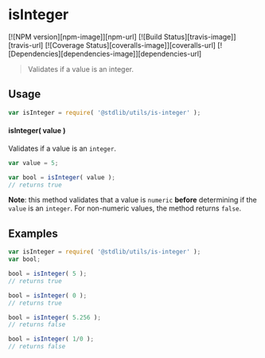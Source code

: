 isInteger
===
[![NPM version][npm-image]][npm-url] [![Build Status][travis-image]][travis-url] [![Coverage Status][coveralls-image]][coveralls-url] [![Dependencies][dependencies-image]][dependencies-url]

> Validates if a value is an integer.

<!-- <usage> -->
## Usage

``` javascript
var isInteger = require( '@stdlib/utils/is-integer' );
```


#### isInteger( value )

Validates if a value is an `integer`.

``` javascript
var value = 5;

var bool = isInteger( value );
// returns true
```
<!-- </usage> -->

<!-- <notes> -->
__Note__: this method validates that a value is `numeric` __before__ determining if the `value` is an `integer`. For non-numeric values, the method returns `false`.
<!-- </notes> -->

<!-- <examples> -->
## Examples

``` javascript
var isInteger = require( '@stdlib/utils/is-integer' );
var bool;

bool = isInteger( 5 );
// returns true

bool = isInteger( 0 );
// returns true

bool = isInteger( 5.256 );
// returns false

bool = isInteger( 1/0 );
// returns false
```
<!-- </examples> -->

<!-- <links> -->
<!-- </links> -->
